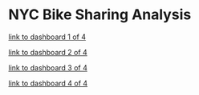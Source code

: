 # NYC Bike Sharing Analysis


[link to dashboard 1 of 4](https://public.tableau.com/app/profile/esther7997/viz/bikesharechallenge/NYCCitibikeAnalysis?publish=yes)

[link to dashboard 2 of 4](https://public.tableau.com/app/profile/esther7997/viz/bikesharechallenge/NYCCitibikeAnalysiscontinued?publish=yes)

[link to dashboard 3 of 4](https://public.tableau.com/app/profile/esther7997/viz/bikesharechallenge/NYCCitibikeAnalysiscontd?publish=yes)

[link to dashboard 4 of 4](https://public.tableau.com/app/profile/esther7997/viz/bikesharechallenge/Dashboard5?publish=yes)


